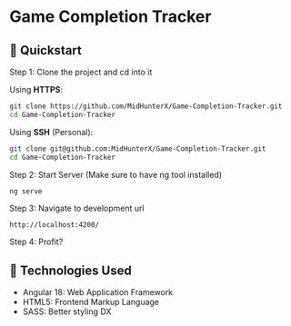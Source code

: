 # Game Completion Tracker

## 🚀 Quickstart

Step 1: Clone the project and cd into it

Using **HTTPS**:

```bash
git clone https://github.com/MidHunterX/Game-Completion-Tracker.git
cd Game-Completion-Tracker
```

Using **SSH** (Personal):

```bash
git clone git@github.com:MidHunterX/Game-Completion-Tracker.git
cd Game-Completion-Tracker
```

Step 2: Start Server (Make sure to have ng tool installed)

```bash
ng serve
```

Step 3: Navigate to development url

```
http://localhost:4200/
```

Step 4: Profit?

## 💽 Technologies Used

- Angular 18: Web Application Framework
- HTML5: Frontend Markup Language
- SASS: Better styling DX
